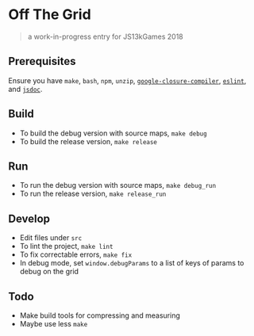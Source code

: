 # Off The Grid

> a work-in-progress entry for JS13kGames 2018

## Prerequisites

Ensure you have `make`, `bash`, `npm`, `unzip`, [`google-closure-compiler`](https://www.npmjs.com/package/google-closure-compiler), [`eslint`](https://eslint.org), and [`jsdoc`](https://usejsdoc.org).

## Build

* To build the debug version with source maps, `make debug`
* To build the release version, `make release`

## Run

* To run the debug version with source maps, `make debug_run`
* To run the release version, `make release_run`

## Develop

* Edit files under `src`
* To lint the project, `make lint`
* To fix correctable errors, `make fix`
* In debug mode, set `window.debugParams` to a list of keys of params to debug on the grid

## Todo

- Make build tools for compressing and measuring
- Maybe use less `make`
